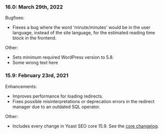 ### 16.0: March 29th, 2022
Bugfixes:

* Fiexes a bug where the word 'minute/minutes' would be in the user language, instead of the site language, for the estimated reading time block in the frontend.

Other:

* Sets minimum required WordPress version to 5.8. 
* Some wrong text here

### 15.9: February 23rd, 2021
Enhancements:
* Improves performance for loading redirects.
* Fixes possible misinterpretations or deprecation errors in the redirect manager due to an outdated SQL operator.

Other:
* Includes every change in Yoast SEO core 15.9. See the [core changelog](https://wordpress.org/plugins/wordpress-seo/#developers).

